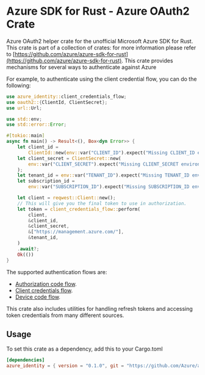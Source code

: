 # Azure SDK for Rust - Azure OAuth2 Crate

 Azure OAuth2 helper crate for the unofficial Microsoft Azure SDK for Rust. This crate is part of a collection of crates: for more information please refer to [https://github.com/azure/azure-sdk-for-rust](https://github.com/azure/azure-sdk-for-rust).
This crate provides mechanisms for several ways to authenticate against Azure

For example, to authenticate using the client credential flow, you can do the following:

```rust
use azure_identity::client_credentials_flow;
use oauth2::{ClientId, ClientSecret};
use url::Url;

use std::env;
use std::error::Error;

#[tokio::main]
async fn main() -> Result<(), Box<dyn Error>> {
    let client_id =
        ClientId::new(env::var("CLIENT_ID").expect("Missing CLIENT_ID environment variable."));
    let client_secret = ClientSecret::new(
        env::var("CLIENT_SECRET").expect("Missing CLIENT_SECRET environment variable."),
    );
    let tenant_id = env::var("TENANT_ID").expect("Missing TENANT_ID environment variable.");
    let subscription_id =
        env::var("SUBSCRIPTION_ID").expect("Missing SUBSCRIPTION_ID environment variable.");

    let client = reqwest::Client::new();
    // This will give you the final token to use in authorization.
    let token = client_credentials_flow::perform(
        client,
        &client_id,
        &client_secret,
        &["https://management.azure.com/"],
        &tenant_id,
    )
    .await?;
    Ok(())
}
```

The supported authentication flows are:
* [Authorization code flow](https://docs.microsoft.com/azure/active-directory/develop/v2-oauth2-auth-code-flow).
* [Client credentials flow](https://docs.microsoft.com/azure/active-directory/develop/v2-oauth2-client-creds-grant-flow).
* [Device code flow](https://docs.microsoft.com/azure/active-directory/develop/v2-oauth2-device-code).

This crate also includes utilities for handling refresh tokens and accessing token credentials from many different sources.

## Usage

To set this crate as a dependency, add this to your Cargo.toml

```toml
[dependencies]
azure_identity = { version = "0.1.0", git = "https://github.com/Azure/azure-sdk-for-rust" }
```
